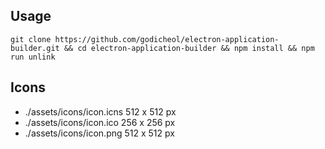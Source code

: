 ## Usage

```console
git clone https://github.com/godicheol/electron-application-builder.git && cd electron-application-builder && npm install && npm run unlink
```

## Icons

- ./assets/icons/icon.icns 512 x 512 px
- ./assets/icons/icon.ico  256 x 256 px
- ./assets/icons/icon.png  512 x 512 px